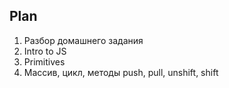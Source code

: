 ## Plan

1. Разбор домашнего задания
2. Intro to JS
3. Primitives
4. Массив, цикл, методы push, pull, unshift, shift













